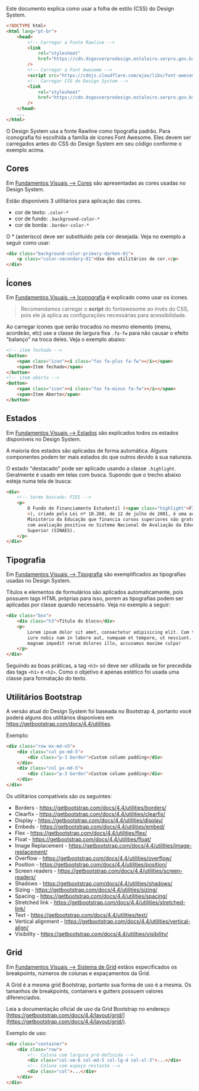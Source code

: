 Este documento explica como usar a folha de estilo (CSS) do Design System.

```html
<!DOCTYPE html>
<html lang="pt-br">
    <head>
        <!-- Carregar a Fonte Rawline -->
        <link
            rel="stylesheet"
            href="https://cdn.dsgovserprodesign.estaleiro.serpro.gov.br/design-system/fonts/rawline/css/rawline.css"
        />
        <!-- Carregar a Font Awesome -->
        <script src="https://cdnjs.cloudflare.com/ajax/libs/font-awesome/5.10.2/js/all.min.js"></script>
        <!-- Carregar CSS do Design System -->
        <link
            rel="stylesheet"
            href="https://cdn.dsgovserprodesign.estaleiro.serpro.gov.br/design-system/css/dsgov.css"
        />
    </head>
    ...
</html>
```

O Design System usa a fonte Rawline como tipografia padrão. Para iconografia foi escolhida a família de ícones Font Awesome. Eles devem ser carregados antes do CSS do Design System em seu código conforme o exemplo acima.

## Cores

Em [Fundamentos Visuais --> Cores](ds/fundamentos-visuais/cores) são apresentadas as cores usadas no Design System.

Estão disponíveis 3 utilitários para aplicação das cores.

-   cor de texto: `.color-*`
-   cor de fundo: `.background-color-*`
-   cor de borda: `.border-color-*`

O \* (asterísco) deve ser substituído pela cor desejada. Veja no exemplo a seguir como usar:

```html
<div class="background-color-primary-darken-01">
    <p class="color-secondary-01">Uso dos utilitários de cor.</p>
</div>
```

## Ícones

Em [Fundamentos Visuais --> Iconografia](ds/fundamentos-visuais/iconografia) é explicado como usar os ícones.

> Recomendamos carregar o **script** do fontawesome ao invés do CSS, pois ele já aplica as configurações necessárias para acessibilidade.

Ao carregar ícones que serão trocados no mesmo elemento (menu, acordeão, etc) use a classe de largura fixa `.fa-fw` para não causar o efeito "balanço" na troca deles. Veja o exemplo abaixo:

```html
<!-- item fechado -->
<button>
    <span class="icon"><i class="fas fa-plus fa-fw"></i></span>
    <span>Item fechado</span>
</button>
<!-- item aberto -->
<button>
    <span class="icon"><i class="fas fa-minus fa-fw"></i></span>
    <span>Item Aberto</span>
</button>
```

## Estados

Em [Fundamentos Visuais --> Estados](ds/fundamentos-visuais/iconografia) são explicados todos os estados disponíveis no Design System.

A maioria dos estados são aplicadas de forma automática. Alguns componentes podem ter mais estados do que outros devido à sua natureza.

O estado "destacado" pode ser aplicado usando a classe `.highlight`. Geralmente é usado em telas com busca. Supondo que o trecho abaixo esteja numa tela de busca:

```html
<div>
    <!-- termo buscado: FIES -->
    <p>
        O Fundo de Financiamento Estudantil (<span class="highlight">FIES</span
        >), criado pela Lei nº 10.260, de 12 de julho de 2001, é uma ação do
        Ministério da Educação que financia cursos superiores não gratuitos e
        com avaliação positiva no Sistema Nacional de Avaliação da Educação
        Superior (SINAES).
    </p>
</div>
```

## Tipografia

Em [Fundamentos Visuais --> Tipografia](ds/fundamentos-visuais/tipografia) são exemplificados as tipografias usadas no Design System.

Títulos e elementos de formulários são aplicados automaticamente, pois possuem tags HTML próprias para isso, porem as tipografias podem ser aplicadas por classe quando necessário. Veja no exemplo a seguir:

```html
<div class="box">
    <div class="h3">Título do bloco</div>
    <p>
        Lorem ipsum dolor sit amet, consectetur adipisicing elit. Cum tempora
        iure nobis nam in labore aut, numquam et tempore, ut nesciunt. Quam
        magnam impedit rerum dolores illo, accusamus maxime culpa!
    </p>
</div>
```

Seguindo as boas práticas, a tag `<h3>` só deve ser utilizada se for precedida das tags `<h1>` e `<h2>`. Como o objetivo é apenas estético foi usada uma classe para formatação do texto.

## Utilitários Bootstrap

A versão atual do Design System foi baseada no Bootstrap 4, portanto você poderá alguns dos utilitários disponíveis em <https://getbootstrap.com/docs/4.4/utilities>.

Exemplo:

```html
<div class="row mx-md-n5">
    <div class="col px-md-5">
        <div class="p-3 border">Custom column padding</div>
    </div>
    <div class="col px-md-5">
        <div class="p-3 border">Custom column padding</div>
    </div>
</div>
```

Os utilitários compatíveis são os seguintes:

-   Borders - <https://getbootstrap.com/docs/4.4/utilities/borders/>
-   Clearfix - <https://getbootstrap.com/docs/4.4/utilities/clearfix/>
-   Display - <https://getbootstrap.com/docs/4.4/utilities/display/>
-   Embeds - <https://getbootstrap.com/docs/4.4/utilities/embed/>
-   Flex - <https://getbootstrap.com/docs/4.4/utilities/flex/>
-   Float - <https://getbootstrap.com/docs/4.4/utilities/float/>
-   Image Replacement - <https://getbootstrap.com/docs/4.4/utilities/image-replacement/>
-   Overflow - <https://getbootstrap.com/docs/4.4/utilities/overflow/>
-   Position - <https://getbootstrap.com/docs/4.4/utilities/position/>
-   Screen readers - <https://getbootstrap.com/docs/4.4/utilities/screen-readers/>
-   Shadows - <https://getbootstrap.com/docs/4.4/utilities/shadows/>
-   Sizing - <https://getbootstrap.com/docs/4.4/utilities/sizing/>
-   Spacing - <https://getbootstrap.com/docs/4.4/utilities/spacing/>
-   Stretched link - <https://getbootstrap.com/docs/4.4/utilities/stretched-link/>
-   Text - <https://getbootstrap.com/docs/4.4/utilities/text/>
-   Vertical alignment - <https://getbootstrap.com/docs/4.4/utilities/vertical-align/>
-   Visibility - <https://getbootstrap.com/docs/4.4/utilities/visibility/>

## Grid

Em [Fundamentos Visuais --> Sistema de Grid](ds/fundamentos-visuais/grid) estãos especificados os breakpoints, números de colunas e espaçamentos da Grid.

A Grid é a mesma grid Bootstrap, portanto sua forma de uso é a mesma. Os tamanhos de breakpoints, containers e gutters possuem valores diferenciados.

Leia a documentação oficial de uso da Grid Bootstrap no endereço [https://getbootstrap.com/docs/4.4/layout/grid/](https://getbootstrap.com/docs/4.4/layout/grid/).

Exemplo de uso:

```html
<div class="container">
    <div class="row">
        <!-- Coluna com largura pré-definida -->
        <div class="col-sm-6 col-md-5 col-lg-4 col-xl-3">...</div>
        <!-- Coluna com espaço restante -->
        <div class="col">...</div>
    </div>
</div>
```
